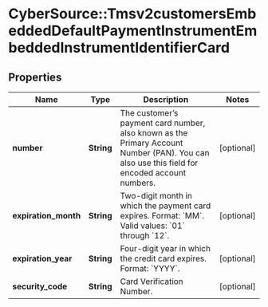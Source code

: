 # CyberSource::Tmsv2customersEmbeddedDefaultPaymentInstrumentEmbeddedInstrumentIdentifierCard

## Properties
Name | Type | Description | Notes
------------ | ------------- | ------------- | -------------
**number** | **String** | The customer’s payment card number, also known as the Primary Account Number (PAN). You can also use this field for encoded account numbers.  | [optional] 
**expiration_month** | **String** | Two-digit month in which the payment card expires.  Format: &#x60;MM&#x60;.  Valid values: &#x60;01&#x60; through &#x60;12&#x60;.  | [optional] 
**expiration_year** | **String** | Four-digit year in which the credit card expires.  Format: &#x60;YYYY&#x60;.  | [optional] 
**security_code** | **String** | Card Verification Number.  | [optional] 


